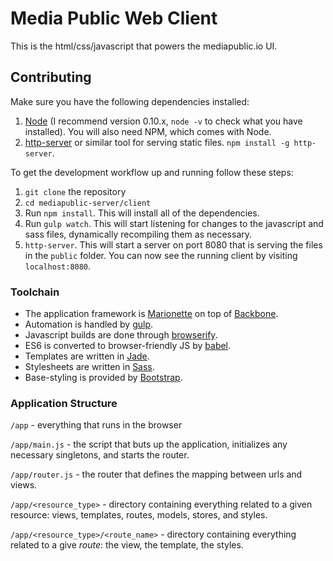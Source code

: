 # Media Public Web Client
This is the html/css/javascript that powers the mediapublic.io UI.

## Contributing
Make sure you have the following dependencies installed:
1. [Node](https://nodejs.org) (I recommend version 0.10.x, `node -v` to check what you have installed). You will also need NPM, which comes with Node.
2. [http-server](https://www.npmjs.com/package/http-server) or similar tool for serving static files. `npm install -g http-server`.

To get the development workflow up and running follow these steps:
1. `git clone` the repository
2. `cd mediapublic-server/client`
3. Run `npm install`. This will install all of the dependencies.
4. Run `gulp watch`. This will start listening for changes to the javascript and sass files, dynamically recompiling them as necessary.
5. `http-server`. This will start a server on port 8080 that is serving the files in the `public` folder. You can now see the running client by visiting `localhost:8080`.

### Toolchain
- The application framework is [Marionette](http://marionettejs.com/) on top of [Backbone](http://backbonejs.org/docs/backbone.html).
- Automation is handled by [gulp](http://gulpjs.com/).
- Javascript builds are done through [browserify](http://browserify.org/).
- ES6 is converted to browser-friendly JS by [babel](https://babeljs.io/).
- Templates are written in [Jade](http://jade-lang.com/).
- Stylesheets are written in [Sass](http://sass-lang.com/).
- Base-styling is provided by [Bootstrap](https://github.com/twbs/bootstrap-sass).

### Application Structure
`/app` - everything that runs in the browser

`/app/main.js` - the script that buts up the application, initializes any necessary singletons, and starts the router.

`/app/router.js` - the router that defines the mapping between urls and views.

`/app/<resource_type>` - directory containing everything related to a given resource: views, templates, routes, models, stores, and styles.

`/app/<resource_type>/<route_name>` - directory containing everything related to a give _route_: the view, the template, the styles.
